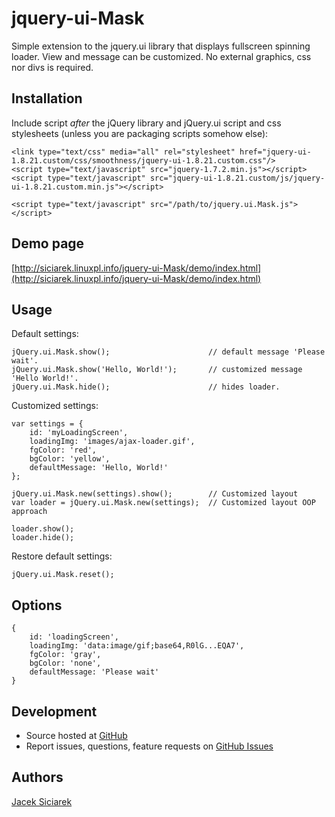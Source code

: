 jquery-ui-Mask
==============

Simple extension to the jquery.ui library that displays fullscreen spinning loader.
View and message can be customized. No external graphics, css nor divs is required.

## Installation

Include script *after* the jQuery library and jQuery.ui script and css stylesheets (unless you are packaging scripts somehow else):

    <link type="text/css" media="all" rel="stylesheet" href="jquery-ui-1.8.21.custom/css/smoothness/jquery-ui-1.8.21.custom.css"/>
    <script type="text/javascript" src="jquery-1.7.2.min.js"></script>
    <script type="text/javascript" src="jquery-ui-1.8.21.custom/js/jquery-ui-1.8.21.custom.min.js"></script>

    <script type="text/javascript" src="/path/to/jquery.ui.Mask.js"></script>

## Demo page

[http://siciarek.linuxpl.info/jquery-ui-Mask/demo/index.html](http://siciarek.linuxpl.info/jquery-ui-Mask/demo/index.html)


## Usage

Default settings:

    jQuery.ui.Mask.show();                      // default message 'Please wait'.
    jQuery.ui.Mask.show('Hello, World!');       // customized message 'Hello World!'.
    jQuery.ui.Mask.hide();                      // hides loader.

Customized settings:

    var settings = {
        id: 'myLoadingScreen',
        loadingImg: 'images/ajax-loader.gif',
        fgColor: 'red',
        bgColor: 'yellow',
        defaultMessage: 'Hello, World!'
    };

    jQuery.ui.Mask.new(settings).show();        // Customized layout
    var loader = jQuery.ui.Mask.new(settings);  // Customized layout OOP approach

    loader.show();
    loader.hide();

Restore default settings:

    jQuery.ui.Mask.reset();


## Options

    {
        id: 'loadingScreen',
        loadingImg: 'data:image/gif;base64,R0lG...EQA7',
        fgColor: 'gray',
        bgColor: 'none',
        defaultMessage: 'Please wait'
    }

## Development

- Source hosted at [GitHub](https://github.com/siciarek/jquery-star-rating-plugin)
- Report issues, questions, feature requests on [GitHub Issues](https://github.com/siciarek/jquery-star-rating-plugin/issues)

## Authors

[Jacek Siciarek](https://github.com/siciarek)
